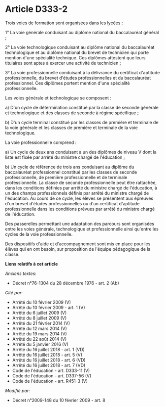 # Article D333-2

Trois voies de formation sont organisées dans les lycées :

1° La voie générale conduisant au diplôme national du baccalauréat général ;

2° La voie technologique conduisant au diplôme national du baccalauréat technologique et au diplôme national du brevet de
technicien qui porte mention d'une spécialité technique. Ces diplômes attestent que leurs titulaires sont aptes à exercer une
activité de technicien ;

3° La voie professionnelle conduisant à la délivrance du certificat d'aptitude professionnelle, du brevet d'études
professionnelles et du baccalauréat professionnel. Ces diplômes portent mention d'une spécialité professionnelle. 

Les voies générale et technologique se composent :

a) D'un cycle de détermination constitué par la classe de seconde générale et technologique et des classes de seconde à
régime spécifique ;

b) D'un cycle terminal constitué par les classes de première et terminale de la voie générale et les classes de première et
terminale de la voie technologique.

La voie professionnelle comprend : 

a) Un cycle de deux ans conduisant à un des diplômes de niveau V dont la liste est fixée par arrêté du ministre chargé de
l'éducation ; 

b) Un cycle de référence de trois ans conduisant au diplôme du baccalauréat professionnel constitué par les classes de
seconde professionnelle, de première professionnelle et de terminale professionnelle. La classe de seconde professionnelle
peut être rattachée, dans les conditions définies par arrêté du ministre chargé de l'éducation, à un des champs
professionnels définis par arrêté du ministre chargé de l'éducation. Au cours de ce cycle, les élèves se présentent aux
épreuves d'un brevet d'études professionnelles ou d'un certificat d'aptitude professionnelle dans les conditions prévues par
arrêté du ministre chargé de l'éducation. 

Des passerelles permettant une adaptation des parcours sont organisées entre les voies générale, technologique et
professionnelle ainsi qu'entre les cycles de la voie professionnelle. 

Des dispositifs d'aide et d'accompagnement sont mis en place pour les élèves qui en ont besoin, sur proposition de l'équipe
pédagogique de la classe.

**Liens relatifs à cet article**

_Anciens textes_:

  - Décret n°76-1304 du 28 décembre 1976 - art. 2 (Ab)

_Cité par_:

  - Arrêté du 10 février 2009 (V)
  - Arrêté du 10 février 2009 - art. 1 (V)
  - Arrêté du 6 juillet 2009 (V)
  - Arrêté du 8 juillet 2009 (V)
  - Arrêté du 21 février 2014 (V)
  - Arrêté du 12 mars 2014 (V)
  - Arrêté du 19 mars 2014 (V)
  - Arrêté du 22 août 2014 (V)
  - Arrêté du 5 janvier 2016 (V)
  - Arrêté du 16 juillet 2018 - art. 1 (VD)
  - Arrêté du 16 juillet 2018 - art. 5 (V)
  - Arrêté du 16 juillet 2018 - art. 6 (VD)
  - Arrêté du 16 juillet 2018 - art. 7 (VD)
  - Code de l'éducation - art. D333-11 (V)
  - Code de l'éducation - art. D337-56 (V)
  - Code de l'éducation - art. R451-3 (V)

_Modifié par_:

  - Décret n°2009-148 du 10 février 2009 - art. 8
